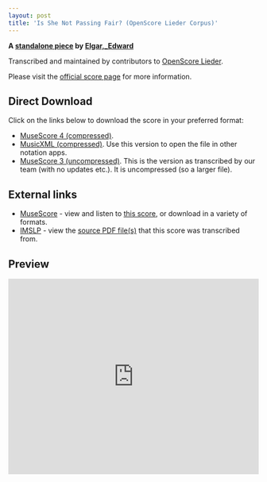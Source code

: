 ```yaml
---
layout: post
title: 'Is She Not Passing Fair? (OpenScore Lieder Corpus)'
---
```


__A [standalone piece](https://fourscoreandmore.org/openscore/lieder/Elgar,_Edward/_/) by [Elgar,_Edward](https://fourscoreandmore.org/openscore/lieder/Elgar,_Edward)__

Transcribed and maintained by contributors to [OpenScore Lieder].

Please visit the [official score page] for more information.

[official score page]: https://musescore.com/openscore-lieder-corpus/scores/6546527
[OpenScore Lieder]: https://musescore.com/openscore-lieder-corpus

## Direct Download

Click on the links below to download the score in your preferred format:
- [MuseScore 4 (compressed)](https://fourscoreandmore.org/openscore/lieder/Elgar,_Edward/_/Is_She_Not_Passing_Fair.mscz).
- [MusicXML (compressed)](https://fourscoreandmore.org/openscore/lieder/Elgar,_Edward/_/Is_She_Not_Passing_Fair.mxl). Use this version to open the file in other notation apps.
- [MuseScore 3 (uncompressed)](https://raw.githubusercontent.com/OpenScore/Lieder/refs/heads/main/scores/Elgar,_Edward/_/Is_She_Not_Passing_Fair/lc6546527.mscx). This is the version as transcribed by our team (with no updates etc.). It is uncompressed (so a larger file).

## External links

- [MuseScore] - view and listen to [this score][MuseScore], or download in a variety of formats.
- [IMSLP] - view the [source PDF file(s)][IMSLP] that this score was transcribed from.

[MuseScore]: https://musescore.com/score/6546527
[IMSLP]: https://imslp.org/wiki/Special:ReverseLookup/33023

## Preview

<iframe width="100%" height="394" src="https://musescore.com/openscore-lieder-corpus/scores/6546527/embed" frameborder="0" allowfullscreen allow="autoplay; fullscreen"></iframe>
